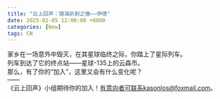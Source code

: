 ```yaml
---
title: "云上回声：镜海折射之像——伊德"
date: 2025-02-05 12:00:00 +0800
categories: [New]
tags: CN
---
```

家乡在一场意外中毁灭，在其星球临终之际，你踏上了星际列车。<br/>
列车到达了它的终点站——星球-135上的云森市。<br/>
那么，有了你的“加入”，这里又会有什么变化呢？<br/>
——<br/>
《云上回声》小组期待你的加入！有意向者可联系kasonlos@foxmail.com。
